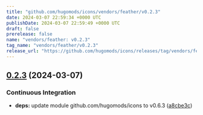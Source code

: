 ```yaml
---
title: "github.com/hugomods/icons/vendors/feather/v0.2.3"
date: 2024-03-07 22:59:34 +0000 UTC
publishDate: 2024-03-07 22:59:49 +0000 UTC
draft: false
prerelease: false
name: "vendors/feather: v0.2.3"
tag_name: "vendors/feather/v0.2.3"
release_url: "https://github.com/hugomods/icons/releases/tag/vendors/feather/v0.2.3"
---
```


## [0.2.3](https://github.com/hugomods/icons/compare/vendors/feather/v0.2.2...vendors/feather/v0.2.3) (2024-03-07)


### Continuous Integration

* **deps:** update module github.com/hugomods/icons to v0.6.3 ([a8cbe3c](https://github.com/hugomods/icons/commit/a8cbe3c39733515f82c82a887d1d01d2f6f79ff8))
